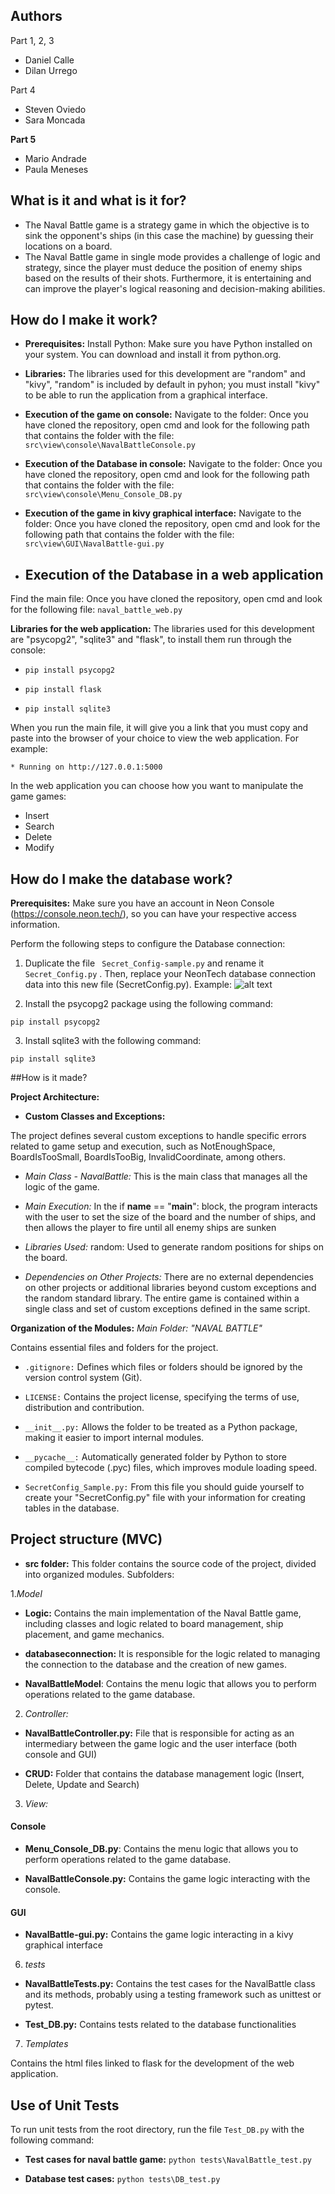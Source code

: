 ## Authors 
Part 1, 2, 3
- Daniel Calle
- Dilan Urrego

Part 4
- Steven Oviedo
- Sara Moncada

**Part 5**
- Mario Andrade
- Paula Meneses

## What is it and what is it for?
- The Naval Battle game is a strategy game in which the objective is to sink the opponent's ships (in this case the machine) by guessing their locations on a board.
- The Naval Battle game in single mode provides a challenge of logic and strategy, since the player must deduce the position of enemy ships based on the results of their shots. Furthermore, it is entertaining and can improve the player's logical reasoning and decision-making abilities.

## How do I make it work?
- **Prerequisites:**
Install Python: Make sure you have Python installed on your system. You can download and install it from python.org.

- **Libraries:** The libraries used for this development are "random" and "kivy", "random" is included by default in pyhon; you must install "kivy" to be able to run the application from a graphical interface.

- **Execution of the game on console:**
Navigate to the folder: Once you have cloned the repository, open cmd and look for the following path that contains the folder with the file:
```src\view\console\NavalBattleConsole.py```

- **Execution of the Database in console:**
Navigate to the folder: Once you have cloned the repository, open cmd and look for the following path that contains the folder with the file:
```src\view\console\Menu_Console_DB.py```

- **Execution of the game in kivy graphical interface:**
Navigate to the folder: Once you have cloned the repository, open cmd and look for the following path that contains the folder with the file:
```src\view\GUI\NavalBattle-gui.py```

- ## **Execution of the Database in a web application**
Find the main file: Once you have cloned the repository, open cmd and look for the following file:
```naval_battle_web.py```

**Libraries for the web application:** The libraries used for this development are "psycopg2", "sqlite3" and "flask", to install them run through the console:

- ```pip install psycopg2```

- ```pip install flask```

- ```pip install sqlite3```

When you run the main file, it will give you a link that you must copy and paste into the browser of your choice to view the web application.
For example:

```* Running on http://127.0.0.1:5000```


In the web application you can choose how you want to manipulate the game games:
- Insert
- Search
- Delete
- Modify

## How do I make the database work?

**Prerequisites:** Make sure you have an account in Neon Console (https://console.neon.tech/), so you can have your respective access information.

Perform the following steps to configure the Database connection:

1. Duplicate the file ``` Secret_Config-sample.py``` and rename it ``` Secret_Config.py``` . Then, replace your NeonTech database connection data into this new file (SecretConfig.py).
Example:
![alt text](image.png)


2. Install the psycopg2 package using the following command:

```pip install psycopg2```

3. Install sqlite3 with the following command:

```pip install sqlite3```



##How is it made?

**Project Architecture:**

- **Custom Classes and Exceptions:**

The project defines several custom exceptions to handle specific errors related to game setup and execution, such as NotEnoughSpace, BoardIsTooSmall, BoardIsTooBig, InvalidCoordinate, among others.

- *Main Class - NavalBattle:* This is the main class that manages all the logic of the game.

- *Main Execution:* In the if __name__ == "__main__": block, the program interacts with the user to set the size of the board and the number of ships, and then allows the player to fire until all enemy ships are sunken

- *Libraries Used:* random: Used to generate random positions for ships on the board.

- *Dependencies on Other Projects:* There are no external dependencies on other projects or additional libraries beyond custom exceptions and the random standard library. The entire game is contained within a single class and set of custom exceptions defined in the same script.

**Organization of the Modules:**
*Main Folder: "NAVAL BATTLE"*

Contains essential files and folders for the project.

- ```.gitignore:``` Defines which files or folders should be ignored by the version control system (Git).

- ```LICENSE:``` Contains the project license, specifying the terms of use, distribution and contribution.

- ```__init__.py:``` Allows the folder to be treated as a Python package, making it easier to import internal modules.
- ```__pycache__:``` Automatically generated folder by Python to store compiled bytecode (.pyc) files, which improves module loading speed.

- ```SecretConfig_Sample.py:``` From this file you should guide yourself to create your "SecretConfig.py" file with your information for creating tables in the database.


## Project structure (MVC)

- **src folder:**
This folder contains the source code of the project, divided into organized modules.
Subfolders:

1.*Model*

- **Logic:** Contains the main implementation of the Naval Battle game, including classes and logic related to board management, ship placement, and game mechanics.

- **databaseconnection:** It is responsible for the logic related to managing the connection to the database and the creation of new games.

- **NavalBattleModel**: Contains the menu logic that allows you to perform operations related to the game database.


2. *Controller:*

- **NavalBattleController.py:** File that is responsible for acting as an intermediary between the game logic and the user interface (both console and GUI)

- **CRUD:** Folder that contains the database management logic (Insert, Delete, Update and Search)

3. *View:*

#### Console
- **Menu_Console_DB.py**: Contains the menu logic that allows you to perform operations related to the game database.

- **NavalBattleConsole.py:** Contains the game logic interacting with the console.

#### GUI

- **NavalBattle-gui.py:** Contains the game logic interacting in a kivy graphical interface


6. *tests*

- **NavalBattleTests.py:** Contains the test cases for the NavalBattle class and its methods, probably using a testing framework such as unittest or pytest.

- **Test_DB.py:** Contains tests related to the database functionalities

7. *Templates*

Contains the html files linked to flask for the development of the web application.

## Use of Unit Tests 

To run unit tests from the root directory, run the file ```Test_DB.py``` with the following command:

- **Test cases for naval battle game:**
```python tests\NavalBattle_test.py``` 

- **Database test cases:**
```python tests\DB_test.py```
